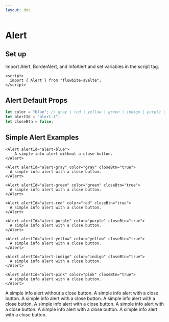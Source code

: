 ```yaml
---
layout: doc
---
```


<script>
  import { Alert, BorderAlert, InfoAlert } from "flowbite-svelte";
</script>

<h1 class="text-3xl w-full text-gray-900 dark:text-white my-8">Alert</h1>

<h2 class="text-2xl w-full dark:text-white">Set up</h2>

<p class="text-gray-900 dark:text-white">
Import Alert, BorderAlert, and InfoAlert and set variables in the script tag.
</p>

```svelte
<script>
  import { Alert } from "flowbite-svelte";
</script>
```

<h2 class="text-2xl w-full text-gray-900 dark:text-white">Alert Default Props</h2>

```js
let color = "blue"; // gray | red | yellow | green | indigo | purple | pink 
let alertId = "alert-1";
let closeBtn = false;
```

<h2 class="text-2xl w-full text-gray-900 dark:text-white my-8">Simple Alert Examples</h2>

```svelte
<Alert alertId="alert-blue">
    A simple info alert without a close button.
</Alert>

<Alert alertId="alert-gray" color="gray" closeBtn="true">
  A simple info alert with a close button.
</Alert>

<Alert alertId="alert-green" color="green" closeBtn="true">
  A simple info alert with a close button.
</Alert>

<Alert alertId="alert-red" color="red" closeBtn="true">
  A simple info alert with a close button.
</Alert>

<Alert alertId="alert-purple" color="purple" closeBtn="true">
  A simple info alert with a close button.
</Alert>

<Alert alertId="alert-yellow" color="yellow" closeBtn="true">
  A simple info alert with a close button.
</Alert>

<Alert alertId="alert-indigo" color="indigo" closeBtn="true">
  A simple info alert with a close button.
</Alert>

<Alert alertId="alert-pink" color="pink" closeBtn="true">
  A simple info alert with a close button.
</Alert>
```

<div class="rounded-xl w-full my-4 mx-auto bg-gradient-to-r bg-white dark:bg-gray-900 border border-gray-200 dark:border-gray-700 p-2 sm:p-6">
  <Alert alertId="alert-blue">
    A simple info alert without a close button.
  </Alert>

  <Alert alertId="alert-gray" color="gray" closeBtn="true">
    A simple info alert with a close button.
  </Alert>

  <Alert alertId="alert-green" color="green" closeBtn="true">
    A simple info alert with a close button.
  </Alert>

  <Alert alertId="alert-red" color="red" closeBtn="true">
    A simple info alert with a close button.
  </Alert>

  <Alert alertId="alert-purple" color="purple" closeBtn="true">
    A simple info alert with a close button.
  </Alert>

  <Alert alertId="alert-yellow" color="yellow" closeBtn="true">
    A simple info alert with a close button.
  </Alert>

  <Alert alertId="alert-indigo" color="indigo" closeBtn="true">
    A simple info alert with a close button.
  </Alert>

  <Alert alertId="alert-pink" color="pink" closeBtn="true">
    A simple info alert with a close button.
  </Alert>
</div>
